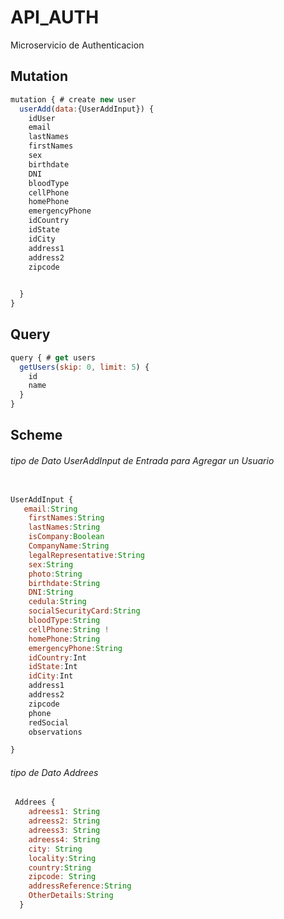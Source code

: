 # API_AUTH
Microservicio de Authenticacion


## Mutation 
```js
mutation { # create new user
  userAdd(data:{UserAddInput}) {
    idUser
    email
    lastNames
    firstNames
    sex
    birthdate
    DNI
    bloodType
    cellPhone
    homePhone
    emergencyPhone
    idCountry
    idState
    idCity
    address1
    address2
    zipcode

  
  }
}
```
## Query 
```js
query { # get users
  getUsers(skip: 0, limit: 5) {
    id
    name
  }
}
```

## Scheme
###### tipo de Dato UserAddInput de Entrada para Agregar un Usuario
```js

UserAddInput {
   email:String
    firstNames:String
    lastNames:String
    isCompany:Boolean
    CompanyName:String
    legalRepresentative:String
    sex:String
    photo:String
    birthdate:String
    DNI:String
    cedula:String
    socialSecurityCard:String
    bloodType:String
    cellPhone:String ! 
    homePhone:String
    emergencyPhone:String
    idCountry:Int
    idState:Int
    idCity:Int
    address1
    address2
    zipcode
    phone
    redSocial
    observations

}
```
###### tipo de Dato Addrees 
```js
 Addrees {
    adreess1: String 
    adreess2: String 
    adreess3: String 
    adreess4: String 
    city: String 
    locality:String
    country:String 
    zipcode: String
    addressReference:String  
    OtherDetails:String
  }
```
